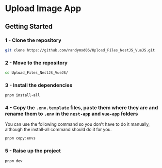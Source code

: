 # Upload Image App

## Getting Started

### 1 - Clone the repository

```bash
git clone https://github.com/randymxd06/Upload_Files_NestJS_VueJS.git
```

### 2 - Move to the repository

```bash
cd Upload_Files_NestJS_VueJS/
```

### 3 - Install the dependencies

```bash
pnpm install-all
```

### 4 - Copy the `.env.template` files, paste them where they are and rename them to `.env` in the `nest-app` and `vue-app` folders

You can use the following command so you don't have to do it manually, although the install-all command should do it for you.

```bash
pnpm copy:envs
```

### 5 - Raise up the project

```bash
pnpm dev
```

